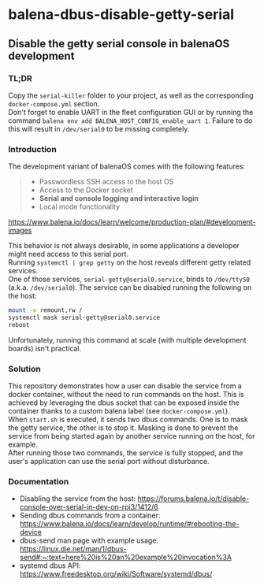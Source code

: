 # balena-dbus-disable-getty-serial
## Disable the getty serial console in balenaOS development

### TL;DR
Copy the `serial-killer` folder to your project, as well as the corresponding `docker-compose.yml` section.  
Don't forget to enable UART in the fleet configuration GUI or by running the command `balena env add BALENA_HOST_CONFIG_enable_uart 1`. Failure to do this will result in `/dev/serial0` to be missing completely.

### Introduction
The development variant of balenaOS comes with the following features:
> - Passwordless SSH access to the host OS
> - Access to the Docker socket
> - **Serial and console logging and interactive login**
> - Local mode functionality

https://www.balena.io/docs/learn/welcome/production-plan/#development-images

This behavior is not always desirable, in some applications a developer might need access to this serial port.  
Running `systemctl | grep getty` on the host reveals different getty related services.  
One of those services, `serial-getty@serial0.service`, binds to `/dev/ttyS0` (a.k.a. `/dev/serial0`).
The service can be disabled running the following on the host:
```bash
mount -o remount,rw /
systemctl mask serial-getty@serial0.service
reboot
```
Unfortunately, running this command at scale (with multiple development boards) isn't practical.  

### Solution
This repository demonstrates how a user can disable the service from a docker container, without the need to run commands on the host.
This is achieved by leveraging the dbus socket that can be exposed inside the container thanks to a custom balena label (see `docker-compose.yml`).  
When `start.sh` is executed, it sends two dbus commands. One is to mask the getty service, the other is to stop it. Masking is done to prevent the service from being started again by another service running on the host, for example.  
After running those two commands, the service is fully stopped, and the user's application can use the serial port without disturbance.

### Documentation
- Disabling the service from the host: https://forums.balena.io/t/disable-console-over-serial-in-dev-on-rpi3/1412/6
- Sending dbus commands from a container: https://www.balena.io/docs/learn/develop/runtime/#rebooting-the-device
- dbus-send man page with example usage: https://linux.die.net/man/1/dbus-send#:~:text=here%20is%20an%20example%20invocation%3A
- systemd dbus API: https://www.freedesktop.org/wiki/Software/systemd/dbus/
